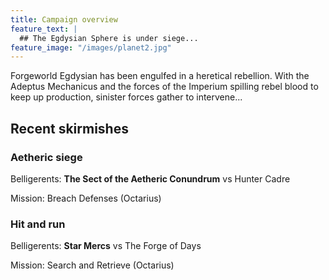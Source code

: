 ```yaml
---
title: Campaign overview
feature_text: |
  ## The Egdysian Sphere is under siege...
feature_image: "/images/planet2.jpg"
---
```


Forgeworld Egdysian has been engulfed in a heretical rebellion. With the Adeptus Mechanicus and the forces of the Imperium spilling rebel blood to keep up production, sinister forces gather to intervene...

## Recent skirmishes

### Aetheric siege
Belligerents: **The Sect of the Aetheric Conundrum** vs Hunter Cadre

Mission: Breach Defenses (Octarius)

### Hit and run
Belligerents: **Star Mercs** vs The Forge of Days

Mission: Search and Retrieve (Octarius)



